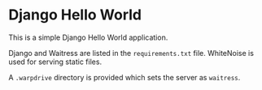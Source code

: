 # Django Hello World

This is a simple Django Hello World application.

Django and Waitress are listed in the ``requirements.txt`` file. WhiteNoise
is used for serving static files.

A ``.warpdrive`` directory is provided which sets the server as ``waitress``.
